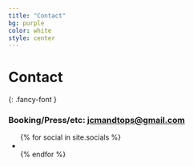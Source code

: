```yaml
---
title: "Contact"
bg: purple
color: white
style: center
---
```


# Contact
{: .fancy-font }

### Booking/Press/etc: [jcmandtops@gmail.com](mailto:jcmandtops@gmail.com)

<ul class="social-links text-center">
{% for social in site.socials %}
	<li>
		<a href="{{social[1]}}"><i class="fa fa-{{social[0]}}" aria-hidden="true"></i></a>
	</li>
{% endfor %}
</ul>